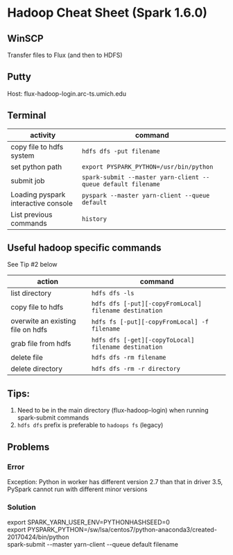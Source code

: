 # Hadoop Cheat Sheet (Spark 1.6.0)

## WinSCP
Transfer files to Flux (and then to HDFS)

## Putty
Host: flux-hadoop-login.arc-ts.umich.edu

## Terminal
activity|command
---|---
copy file to hdfs system|`hdfs dfs -put filename`
set python path|`export PYSPARK_PYTHON=/usr/bin/python`
submit job|`spark-submit --master yarn-client --queue default filename`
Loading pyspark interactive console|`pyspark --master yarn-client --queue default`
List previous commands|`history`

## Useful hadoop specific commands

See Tip #2 below

action|command
---|---
list directory|`hdfs dfs -ls`
copy file to hdfs|`hdfs dfs [-put][-copyFromLocal] filename destination`
overwite an existing file on hdfs|`hdfs fs [-put][-copyFromLocal] -f filename`
grab file from hdfs|`hdfs dfs [-get][-copyToLocal] filename destination`
delete file|`hdfs dfs -rm filename`
delete directory|`hdfs dfs -rm -r directory`

## Tips:
1. Need to be in the main directory (flux-hadoop-login) when running spark-submit commands
2. `hdfs dfs` prefix is preferable to `hadoops fs` (legacy)

## Problems

### Error
Exception: Python in worker has different version 2.7 than that in driver 3.5, PySpark cannot run with different minor versions

### Solution
export SPARK_YARN_USER_ENV=PYTHONHASHSEED=0  
export PYSPARK_PYTHON=/sw/lsa/centos7/python-anaconda3/created-20170424/bin/python  
spark-submit --master yarn-client --queue default filename
